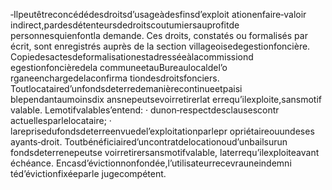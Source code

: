 ‐Ilpeutêtreconcédédesdroitsd’usageàdesfinsd’exploit ationenfaire‐valoir indirect,pardesdétenteursdedroitscoutumiersauprofitde personnesquienfontla demande.
Ces droits, constatés ou formalisés par écrit, sont enregistrés auprès de la section villageoisedegestionfoncière.
Copiedesactesdeformalisationestadresséeàlacommissiond egestionfoncièredela communeetauBureaulocaldel’o rganeenchargedelaconfirma tiondesdroitsfonciers.
Toutlocataired’unfondsdeterredemanièrecontinueetpaisi blependantaumoinsdix ansnepeutsevoirretirerlat errequ’ilexploite,sansmotif valable.
Lemotifvalables’entend:
· dunon‐respectdesclausescontr actuellesparlelocataire;
· lareprisedufondsdeterreenvuedel’exploitationparlepr opriétaireouundeses
ayants‐droit.
Toutbénéficiaired’uncontratdelocationoud’unbailsurun fondsdeterrenepeutse voirretirersansmotifvalable, laterrequ’ilexploiteavant échéance.
Encasd’évictionnonfondée,l’utilisateurrecevrauneindemni téd’évictionfixéeparle jugecompétent.